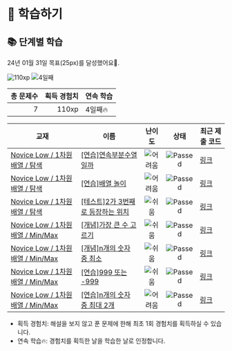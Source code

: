 # 📖 학습하기

## 📚 단계별 학습
24년 01월 31일 목표(25px)를 달성했어요🥳.

![110xp](https://img.shields.io/badge/EXP-110xp-%235cb85c.svg?for-the-badge)
![4일째](https://img.shields.io/badge/연속학습-4일째-%23E34F26.svg?for-the-badge)

|총 문제수|획득 경험치|연속 학습|
|---:|---:|---|
7|110xp|4일째🔥|

|교재|이름|난이도|상태|최근 제출 코드|
|---|---|:---:|:---:|---|
|[Novice Low / 1차원 배열 / 탐색](https://www.codetree.ai/missions?missionId=4)|[[연습]연속부분수열일까](https://www.codetree.ai/missions/4/problems/contiguous-array-or-not)|![어려움][hard]|![Passed][passed]|[링크](https://github.com/pie2457/codetree-TILs/blob/main/240131/%EC%97%B0%EC%86%8D%EB%B6%80%EB%B6%84%EC%88%98%EC%97%B4%EC%9D%BC%EA%B9%8C/contiguous-array-or-not.java)|
|[Novice Low / 1차원 배열 / 탐색](https://www.codetree.ai/missions?missionId=4)|[[연습]배열 놀이](https://www.codetree.ai/missions/4/problems/play-with-array)|![어려움][hard]|![Passed][passed]|[링크](https://github.com/pie2457/codetree-TILs/blob/main/240131/%EB%B0%B0%EC%97%B4%20%EB%86%80%EC%9D%B4/play-with-array.java)|
|[Novice Low / 1차원 배열 / 탐색](https://www.codetree.ai/missions?missionId=4)|[[테스트]2가 3번째로 등장하는 위치](https://www.codetree.ai/missions/4/problems/where-2-appears-3rd)|![쉬움][easy]|![Passed][passed]|[링크](https://github.com/pie2457/codetree-TILs/blob/main/240131/2%EA%B0%80%203%EB%B2%88%EC%A7%B8%EB%A1%9C%20%EB%93%B1%EC%9E%A5%ED%95%98%EB%8A%94%20%EC%9C%84%EC%B9%98/where-2-appears-3rd.java)|
|[Novice Low / 1차원 배열 / Min/Max](https://www.codetree.ai/missions?missionId=4)|[[개념]가장 큰 수 고르기](https://www.codetree.ai/missions/4/problems/picking-biggest-number)|![쉬움][easy]|![Passed][passed]|[링크](https://github.com/pie2457/codetree-TILs/blob/main/240131/%EA%B0%80%EC%9E%A5%20%ED%81%B0%20%EC%88%98%20%EA%B3%A0%EB%A5%B4%EA%B8%B0/picking-biggest-number.java)|
|[Novice Low / 1차원 배열 / Min/Max](https://www.codetree.ai/missions?missionId=4)|[[개념]n개의 숫자 중 최소](https://www.codetree.ai/missions/4/problems/min-of-n-num)|![쉬움][easy]|![Passed][passed]|[링크](https://github.com/pie2457/codetree-TILs/blob/main/240131/n%EA%B0%9C%EC%9D%98%20%EC%88%AB%EC%9E%90%20%EC%A4%91%20%EC%B5%9C%EC%86%8C/min-of-n-num.java)|
|[Novice Low / 1차원 배열 / Min/Max](https://www.codetree.ai/missions?missionId=4)|[[연습]999 또는 -999](https://www.codetree.ai/missions/4/problems/999-or-999)|![쉬움][easy]|![Passed][passed]|[링크](https://github.com/pie2457/codetree-TILs/blob/main/240131/999%20%EB%98%90%EB%8A%94%20-999/999-or-999.java)|
|[Novice Low / 1차원 배열 / Min/Max](https://www.codetree.ai/missions?missionId=4)|[[연습]n개의 숫자 중 최대 2개](https://www.codetree.ai/missions/4/problems/two-max-of-n-num)|![어려움][hard]|![Passed][passed]|[링크](https://github.com/pie2457/codetree-TILs/blob/main/240131/n%EA%B0%9C%EC%9D%98%20%EC%88%AB%EC%9E%90%20%EC%A4%91%20%EC%B5%9C%EB%8C%80%202%EA%B0%9C/two-max-of-n-num.java)|


* 획득 경험치: 해설을 보지 않고 푼 문제에 한해 최초 1회 경험치를 획득하실 수 있습니다.
* 연속 학습🔥: 경험치를 획득한 날을 학습한 날로 인정합니다.










[b5]: https://img.shields.io/badge/Bronze_5-%235D3E31.svg
[b4]: https://img.shields.io/badge/Bronze_4-%235D3E31.svg
[b3]: https://img.shields.io/badge/Bronze_3-%235D3E31.svg
[b2]: https://img.shields.io/badge/Bronze_2-%235D3E31.svg
[b1]: https://img.shields.io/badge/Bronze_1-%235D3E31.svg
[s5]: https://img.shields.io/badge/Silver_5-%23394960.svg
[s4]: https://img.shields.io/badge/Silver_4-%23394960.svg
[s3]: https://img.shields.io/badge/Silver_3-%23394960.svg
[s2]: https://img.shields.io/badge/Silver_2-%23394960.svg
[s1]: https://img.shields.io/badge/Silver_1-%23394960.svg
[g5]: https://img.shields.io/badge/Gold_5-%23FFC433.svg
[g4]: https://img.shields.io/badge/Gold_4-%23FFC433.svg
[g3]: https://img.shields.io/badge/Gold_3-%23FFC433.svg
[g2]: https://img.shields.io/badge/Gold_2-%23FFC433.svg
[g1]: https://img.shields.io/badge/Gold_1-%23FFC433.svg
[p5]: https://img.shields.io/badge/Platinum_5-%2376DDD8.svg
[p4]: https://img.shields.io/badge/Platinum_4-%2376DDD8.svg
[p3]: https://img.shields.io/badge/Platinum_3-%2376DDD8.svg
[p2]: https://img.shields.io/badge/Platinum_2-%2376DDD8.svg
[p1]: https://img.shields.io/badge/Platinum_1-%2376DDD8.svg
[passed]: https://img.shields.io/badge/Passed-%23009D27.svg
[failed]: https://img.shields.io/badge/Failed-%23D24D57.svg
[easy]: https://img.shields.io/badge/쉬움-%235cb85c.svg?for-the-badge
[medium]: https://img.shields.io/badge/보통-%23FFC433.svg?for-the-badge
[hard]: https://img.shields.io/badge/어려움-%23D24D57.svg?for-the-badge